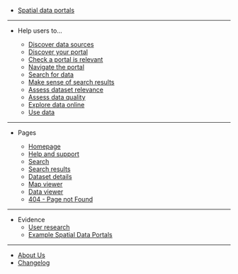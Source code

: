 - [Spatial data portals](main-content/introduction)

---

- Help users to...
  
  - [Discover data sources](main-content/discover-data-sources)
  - [Discover your portal](main-content/discover-your-portal)
  - [Check a portal is relevant](main-content/check-a-portal-is-relevant)
  - [Navigate the portal](main-content/navigate-the-portal)
  - [Search for data](main-content/search-for-data)
  - [Make sense of search results](main-content/make-sense-of-search-results)
  - [Assess dataset relevance](main-content/assess-dataset-relevance)
  - [Assess data quality](main-content/assess-data-quality)
  - [Explore data online](main-content/explore-data-online)
  - [Use data](main-content/usedata)

---

- Pages

  - [Homepage](#)
  - [Help and support](#)
  - [Search](#)
  - [Search results](#)
  - [Dataset details](#)
  - [Map viewer](#)
  - [Data viewer](#)
  - [404 - Page not Found](#)

---

- Evidence
  - [User research](#)
  - [Example Spatial Data Portals](appendices/portal-examples.md)
  
---

- [About Us](other/about-us.md)
- [Changelog](other/changelog.md)
